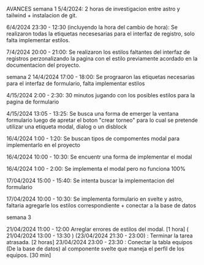 AVANCES
semana 1
5/4/2024: 2 horas de investigacion entre astro y tailwind + instalacion de git. 

6/4/2024 23:30 - 12:30 (incluyendo la hora del cambio de hora): Se realizaron todas la etiquetas necesesarias para el interfaz de registro, solo falta implementar estilos.

7/4/2024 20:00 - 21:00: Se realizaron los estilos faltantes del  interfaz de registros perzonalizando la pagina con el estilo previamente acordado en la documentacion del proyecto.

semana 2 
14/4/2024 17:00 - 18:00: Se prograaron las etiquetas necesarias para el interfaz de formulario, falta implementar estilos

4/15/2024 2:00  - 2:30: 30 minutos jugando con los posibles estilos para la pagina de formulario

4/15/2024 13:05 - 13:25: Se busca una forma de emerger la ventana formulario luego de apretar el boton "crear torneo" para lo cual se pretende utilizar una etiqueta modal, dialog  o un disblock

16/4/2024 1:00 - 1:20: Se buscan tipos de compomentes modal para implementarlo en el proyecto

16/4/2024 10:00 - 10:30: Se encuentr una forma de implementar el modal

16/4/2024 1:00 - 2:00: Se implementa el modal pero no funciona 100%

17/04/2024 15:00 - 15:40: Se intenta buscar la implementacion del formulario

17/04/2024 10:00 - 10:30: Se implementa formulario en svelte y astro, faltaria agregarle los estilos correspondiente + conectar a la base de datos

semana 3

21/04/2024 11:00 - 12:00 Arreglar errores de estilos  del modal.  [1 hora]
( 21/04/2024 13:00 - 13:30 )  (23/04/2024 21:30 - 23:00) : Terminar la tarea atrasada. [2 horas]
23/04/2024 23:00 - 23:30 : Conectar la tabla equipos (De la base de datos) al componente svelte que maneja el perfil de los equipos. [30 min]





